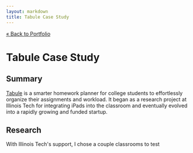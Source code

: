 ```yaml
---
layout: markdown
title: Tabule Case Study
---
```


[&laquo; Back to Portfolio](/portfolio/)

# Tabule Case Study

## Summary

[Tabule](http://tabuleapp.com) is a smarter homework planner for college students to effortlessly organize their assignments and workload. It began as a research project at Illinois Tech for integrating iPads into the classroom and eventually evolved into a rapidly growing and funded startup.

## Research

With Illinois Tech's support, I chose a couple classrooms to test 
